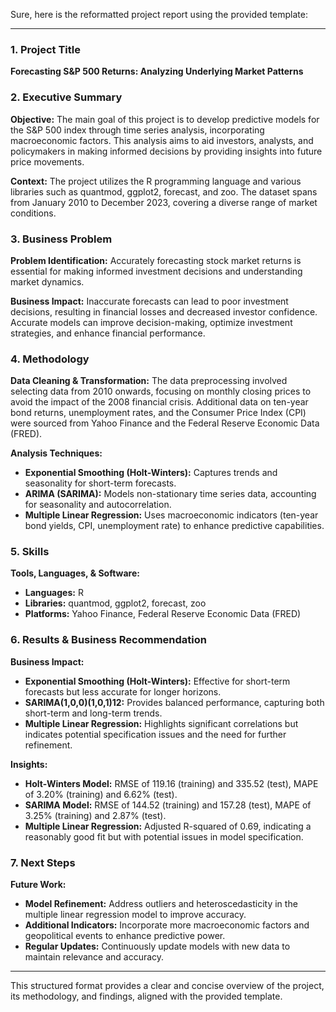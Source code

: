 Sure, here is the reformatted project report using the provided template:

---

### 1. Project Title
**Forecasting S&P 500 Returns: Analyzing Underlying Market Patterns**

### 2. Executive Summary
**Objective:** The main goal of this project is to develop predictive models for the S&P 500 index through time series analysis, incorporating macroeconomic factors. This analysis aims to aid investors, analysts, and policymakers in making informed decisions by providing insights into future price movements.

**Context:** The project utilizes the R programming language and various libraries such as quantmod, ggplot2, forecast, and zoo. The dataset spans from January 2010 to December 2023, covering a diverse range of market conditions.

### 3. Business Problem
**Problem Identification:** Accurately forecasting stock market returns is essential for making informed investment decisions and understanding market dynamics.

**Business Impact:** Inaccurate forecasts can lead to poor investment decisions, resulting in financial losses and decreased investor confidence. Accurate models can improve decision-making, optimize investment strategies, and enhance financial performance.

### 4. Methodology
**Data Cleaning & Transformation:** The data preprocessing involved selecting data from 2010 onwards, focusing on monthly closing prices to avoid the impact of the 2008 financial crisis. Additional data on ten-year bond returns, unemployment rates, and the Consumer Price Index (CPI) were sourced from Yahoo Finance and the Federal Reserve Economic Data (FRED).

**Analysis Techniques:** 
- **Exponential Smoothing (Holt-Winters):** Captures trends and seasonality for short-term forecasts.
- **ARIMA (SARIMA):** Models non-stationary time series data, accounting for seasonality and autocorrelation.
- **Multiple Linear Regression:** Uses macroeconomic indicators (ten-year bond yields, CPI, unemployment rate) to enhance predictive capabilities.

### 5. Skills
**Tools, Languages, & Software:**
- **Languages:** R
- **Libraries:** quantmod, ggplot2, forecast, zoo
- **Platforms:** Yahoo Finance, Federal Reserve Economic Data (FRED)

### 6. Results & Business Recommendation
**Business Impact:** 
- **Exponential Smoothing (Holt-Winters):** Effective for short-term forecasts but less accurate for longer horizons.
- **SARIMA(1,0,0)(1,0,1)12:** Provides balanced performance, capturing both short-term and long-term trends.
- **Multiple Linear Regression:** Highlights significant correlations but indicates potential specification issues and the need for further refinement.

**Insights:** 
- **Holt-Winters Model:** RMSE of 119.16 (training) and 335.52 (test), MAPE of 3.20% (training) and 6.62% (test).
- **SARIMA Model:** RMSE of 144.52 (training) and 157.28 (test), MAPE of 3.25% (training) and 2.87% (test).
- **Multiple Linear Regression:** Adjusted R-squared of 0.69, indicating a reasonably good fit but with potential issues in model specification.

### 7. Next Steps
**Future Work:**
- **Model Refinement:** Address outliers and heteroscedasticity in the multiple linear regression model to improve accuracy.
- **Additional Indicators:** Incorporate more macroeconomic factors and geopolitical events to enhance predictive power.
- **Regular Updates:** Continuously update models with new data to maintain relevance and accuracy.

---

This structured format provides a clear and concise overview of the project, its methodology, and findings, aligned with the provided template.
